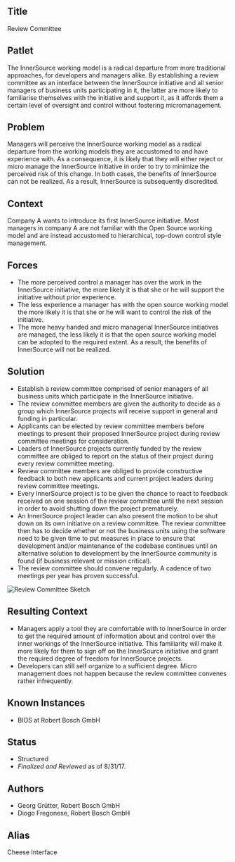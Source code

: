 ## Title

Review Committee

## Patlet

The InnerSource working model is a radical departure from more traditional approaches, for developers and managers alike. By establishing a review committee as an interface between the InnerSource initiative and all senior managers of business units participating in it, the latter are more likely to familiarise themselves with the initiative and support it, as it affords them a certain level of oversight and control without fostering micromanagement.

## Problem

Managers will perceive the InnerSource working model as a radical departure from the working models they are accustomed to and have experience with. As a consequence, it is likely that they will either reject or micro manage the InnerSource initiative in order to try to minimize the perceived risk of this change. In both cases, the benefits of InnerSource can not be realized. As a result, InnerSource is subsequently discredited.

## Context

Company A wants to introduce its first InnerSource initiative. Most managers in company A are not familiar with the Open Source working model and are instead accustomed to hierarchical, top-down control style management.

## Forces

 - The more perceived control a manager has over the work in the InnerSource initiative, the more likely it is that she or he will support the initiative without prior experience.
 - The less experience a manager has with the open source working model the more likely it is that she or he will want to control the risk of the initiative.
 - The more heavy handed and micro managerial InnerSource initiatives are managed, the less likely it is that the open source working model can be adopted to the required extent. As a result, the benefits of InnerSource will not be realized.

## Solution

- Establish a review committee comprised of senior managers of all business units which participate in the InnerSource initiative.
- The review committee members are given the authority to decide as a group which InnerSource projects will receive support in general and funding in particular.
- Applicants can be elected by review committee members before meetings to present their proposed InnerSource project during review committee meetings for consideration.
- Leaders of InnerSource projects currently funded by the review committee are obliged to report on the status of their project during every review committee meeting.
- Review committee members are obliged to provide constructive feedback to both new applicants and current project leaders during review committee meetings.
- Every InnerSource project is to be given the chance to react to feedback received on one session of the review committee until the next session in order to avoid shutting down the project prematurely.
- An InnerSource project leader can also present the motion to be shut down on its own initiative on a review committee. The review committee then has to decide whether or not the business units using the software need to be given time to put measures in place to ensure that development and/or maintenance of the codebase continues until an alternative solution to development by the InnerSource community is found (if business relevant or mission critical).
- The review committee should convene regularly. A cadence of two meetings per year has proven successful.

![Review Committee Sketch](../../assets/img/review-committee-sketch.jpg)

## Resulting Context

- Managers apply a tool they are comfortable with to InnerSource in order to get the required amount of information about and control over the inner workings of the InnerSource initiative. This familiarity will make it more likely for them to sign off on the InnerSource initiative and grant the required degree of freedom for InnerSource projects.
- Developers can still self organize to a sufficient degree. Micro management does not happen because the review committee convenes rather infrequently.

## Known Instances

* BIOS at Robert Bosch GmbH

## Status

* Structured
* _Finalized and Reviewed_ as of 8/31/17.

## Authors

- Georg Grütter, Robert Bosch GmbH
- Diogo Fregonese, Robert Bosch GmbH

## Alias

Cheese Interface
